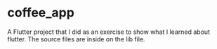 # coffee_app

A Flutter project that I did as an exercise to show what I learned about flutter. The source files are inside on the lib file.
